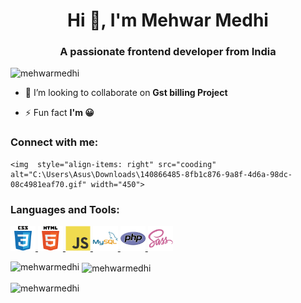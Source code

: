  <h1 align="center">Hi 👋, I'm Mehwar Medhi</h1>
<h3 align="center">A passionate frontend developer from India</h3>

<p align="left"> <img src="https://komarev.com/ghpvc/?username=mehwarmedhi&label=Profile%20views&color=0e75b6&style=flat" alt="mehwarmedhi" /> </p>

- 👯 I’m looking to collaborate on **Gst billing Project**

- ⚡ Fun fact **I'm 😀**

<h3 align="left">Connect with me:</h3>

    <img  style="align-items: right" src="cooding" alt="C:\Users\Asus\Downloads\140866485-8fb1c876-9a8f-4d6a-98dc-08c4981eaf70.gif" width="450">
<p align="left">
</p>

<h3 align="left">Languages and Tools:</h3>
<p align="left"> <a href="https://www.w3schools.com/css/" target="_blank" rel="noreferrer"> <img src="https://raw.githubusercontent.com/devicons/devicon/master/icons/css3/css3-original-wordmark.svg" alt="css3" width="40" height="40"/> </a> <a href="https://www.w3.org/html/" target="_blank" rel="noreferrer"> <img src="https://raw.githubusercontent.com/devicons/devicon/master/icons/html5/html5-original-wordmark.svg" alt="html5" width="40" height="40"/> </a> <a href="https://developer.mozilla.org/en-US/docs/Web/JavaScript" target="_blank" rel="noreferrer"> <img src="https://raw.githubusercontent.com/devicons/devicon/master/icons/javascript/javascript-original.svg" alt="javascript" width="40" height="40"/> </a> <a href="https://www.mysql.com/" target="_blank" rel="noreferrer"> <img src="https://raw.githubusercontent.com/devicons/devicon/master/icons/mysql/mysql-original-wordmark.svg" alt="mysql" width="40" height="40"/> </a> <a href="https://www.php.net" target="_blank" rel="noreferrer"> <img src="https://raw.githubusercontent.com/devicons/devicon/master/icons/php/php-original.svg" alt="php" width="40" height="40"/> </a> <a href="https://sass-lang.com" target="_blank" rel="noreferrer"> <img src="https://raw.githubusercontent.com/devicons/devicon/master/icons/sass/sass-original.svg" alt="sass" width="40" height="40"/> </a> </p>

<p><img align="left" src="https://github-readme-stats.vercel.app/api/top-langs?username=mehwarmedhi&show_icons=true&locale=en&layout=compact" alt="mehwarmedhi" /></p>

<p>&nbsp;<img align="center" src="https://github-readme-stats.vercel.app/api?username=mehwarmedhi&show_icons=true&locale=en" alt="mehwarmedhi" /></p>

<p><img align="center" src="https://github-readme-streak-stats.herokuapp.com/?user=mehwarmedhi&" alt="mehwarmedhi" /></p>
